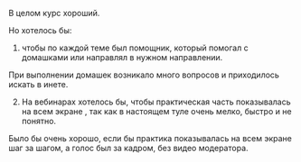 В целом курс хороший.

Но хотелось бы:

1. чтобы по каждой теме был помощник,  который помогал с домашками или направлял в нужном направлении.

При выполнении домашек возникало много вопросов и приходилось искать в инете. 

2. На вебинарах хотелось бы,  чтобы практическая часть показывалась на всем экране , так как в настоящем туле очень мелко,  быстро и не понятно. 

Было бы очень хорошо,  если бы практика показывалась на всем экране шаг за шагом,  а голос был за кадром,  без видео модератора. 

